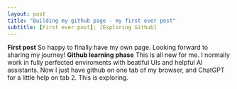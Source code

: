 ```yaml
---
layout: post
title: "Building my github page - my first ever post"
subtitle: [First ever post]; [Exploring Github]
---
```

**First post** So happy to finally have my own page. Looking forward to sharing my journey!
**Github learning phase** This is all new for me. I normally work in fully perfected enviroments with beatiful UIs and helpful AI assistants. Now I just have github on one tab of my browser, and ChatGPT for a little help on tab 2. This is exploring.
